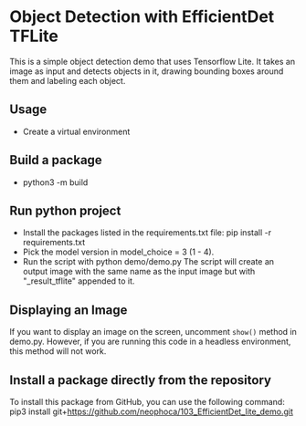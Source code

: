 # Object Detection with EfficientDet TFLite
This is a simple object detection demo that uses Tensorflow Lite. It takes an image as input and detects objects in it, drawing bounding boxes around them and labeling each object.

## Usage
- Create a virtual environment

## Build a package
- python3 -m build

## Run python project
- Install the packages listed in the requirements.txt file: pip install -r requirements.txt
- Pick the model version in model_choice = 3 (1 - 4).
- Run the script with python demo/demo.py
The script will create an output image with the same name as the input image but with "_result_tflite" appended to it.

## Displaying an Image
If you want to display an image on the screen, uncomment `show()` method in demo.py. However, if you are running this code in a headless environment, this method will not work.

## Install a package directly from the repository
To install this package from GitHub, you can use the following command: pip3 install git+https://github.com/neophoca/103_EfficientDet_lite_demo.git
